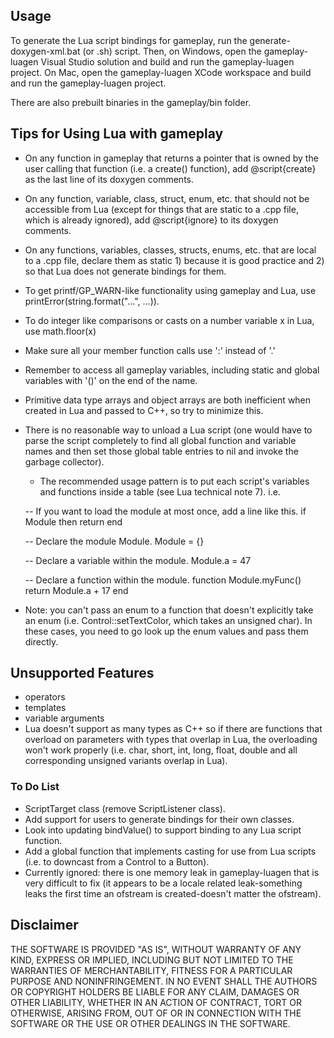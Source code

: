 ## Usage
To generate the Lua script bindings for gameplay, run the generate-doxygen-xml.bat (or .sh) script. Then, on Windows, open the gameplay-luagen Visual Studio solution and build and run the gameplay-luagen project. On Mac, open the gameplay-luagen XCode workspace and build and run the gameplay-luagen project.

There are also prebuilt binaries in the gameplay/bin folder.


## Tips for Using Lua with gameplay
- On any function in gameplay that returns a pointer that is owned by the user calling that function (i.e. a create() function), add @script{create} as the last line of its doxygen comments.
- On any function, variable, class, struct, enum, etc. that should not be accessible from Lua (except for things that are static to a .cpp file, which is already ignored), add @script{ignore} to its doxygen comments.
- On any functions, variables, classes, structs, enums, etc. that are local to a .cpp file, declare them as static 1) because it is good practice and 2) so that Lua does not generate bindings for them.
- To get printf/GP_WARN-like functionality using gameplay and Lua, use printError(string.format("...", ...)).
- To do integer like comparisons or casts on a number variable x in Lua, use math.floor(x)
- Make sure all your member function calls use ':' instead of '.'
- Remember to access all gameplay variables, including static and global variables with '()' on the end of the name.
- Primitive data type arrays and object arrays are both inefficient when created in Lua and passed to C++, so try to minimize this.
- There is no reasonable way to unload a Lua script (one would have to parse the script completely to find all global function and variable names and then set those global table entries to nil and invoke the garbage collector).
    - The recommended usage pattern is to put each script's variables and functions inside a table (see Lua technical note 7). i.e.

    -- If you want to load the module at most once, add a line like this.
    if Module then return end
    
    -- Declare the module Module.
    Module = {}
    
    -- Declare a variable within the module.
    Module.a = 47
    
    -- Declare a function within the module.
    function Module.myFunc()
       return Module.a + 17
    end
- Note: you can't pass an enum to a function that doesn't explicitly take an enum (i.e. Control::setTextColor, which takes an unsigned char). In these cases, you need to go look up the enum values and pass them directly.


## Unsupported Features
- operators
- templates
- variable arguments
- Lua doesn't support as many types as C++ so if there are functions that overload on parameters with types that overlap in Lua, the overloading won't work properly (i.e. char, short, int, long, float, double and all corresponding unsigned variants overlap in Lua).


### To Do List
- ScriptTarget class (remove ScriptListener class).
- Add support for users to generate bindings for their own classes.
- Look into updating bindValue() to support binding to any Lua script function.
- Add a global function that implements casting for use from Lua scripts (i.e. to downcast from a Control to a Button).
- Currently ignored: there is one memory leak in gameplay-luagen that is very difficult to fix (it appears to be a locale related leak-something leaks the first time an ofstream is created-doesn't matter the ofstream).


## Disclaimer
THE SOFTWARE IS PROVIDED "AS IS", WITHOUT WARRANTY OF ANY KIND, EXPRESS OR IMPLIED, 
INCLUDING BUT NOT LIMITED TO THE WARRANTIES OF MERCHANTABILITY, FITNESS FOR A 
PARTICULAR PURPOSE AND NONINFRINGEMENT. IN NO EVENT SHALL THE AUTHORS OR COPYRIGHT 
HOLDERS BE LIABLE FOR ANY CLAIM, DAMAGES OR OTHER LIABILITY, WHETHER IN AN ACTION OF CONTRACT, 
TORT OR OTHERWISE, ARISING FROM, OUT OF OR IN CONNECTION WITH THE SOFTWARE OR THE USE OR 
OTHER DEALINGS IN THE SOFTWARE.